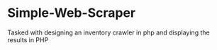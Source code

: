 # Simple-Web-Scraper
Tasked with designing an inventory crawler in php and displaying the results in PHP
